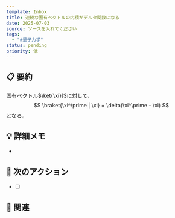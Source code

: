 ```yaml
---
template: Inbox
title: 連続な固有ベクトルの内積がデルタ関数になる
date: 2025-07-03
source: ソースを入れてください
tags:
  - "#量子力学"
status: pending
priority: 低
---
```


## 📋 要約
固有ベクトル$\ket{\xi}]$に対して、
$$
	\braket{\xi^\prime | \xi} = \delta(\xi^\prime - \xi)
$$
となる。

## 💡 詳細メモ
- 

## 🎯 次のアクション
- [ ] 

## 🔗 関連
